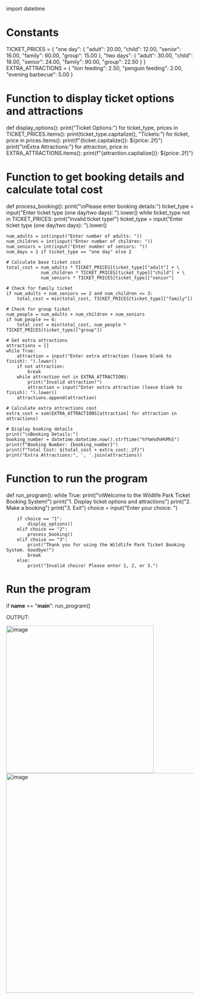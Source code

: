 import datetime

# Constants
TICKET_PRICES = {
    "one day": {
        "adult": 20.00,
        "child": 12.00,
        "senior": 16.00,
        "family": 60.00,
        "group": 15.00
    },
    "two days": {
        "adult": 30.00,
        "child": 18.00,
        "senior": 24.00,
        "family": 90.00,
        "group": 22.50
    }
}
EXTRA_ATTRACTIONS = {
    "lion feeding": 2.50,
    "penguin feeding": 2.00,
    "evening barbecue": 5.00
}

# Function to display ticket options and attractions
def display_options():
    print("Ticket Options:")
    for ticket_type, prices in TICKET_PRICES.items():
        print(ticket_type.capitalize(), "Tickets:")
        for ticket, price in prices.items():
            print(f"{ticket.capitalize()}: ${price:.2f}")
    print("\nExtra Attractions:")
    for attraction, price in EXTRA_ATTRACTIONS.items():
        print(f"{attraction.capitalize()}: ${price:.2f}")

# Function to get booking details and calculate total cost
def process_booking():
    print("\nPlease enter booking details:")
    ticket_type = input("Enter ticket type (one day/two days): ").lower()
    while ticket_type not in TICKET_PRICES:
        print("Invalid ticket type!")
        ticket_type = input("Enter ticket type (one day/two days): ").lower()
    
    num_adults = int(input("Enter number of adults: "))
    num_children = int(input("Enter number of children: "))
    num_seniors = int(input("Enter number of seniors: "))
    num_days = 1 if ticket_type == "one day" else 2
    
    # Calculate base ticket cost
    total_cost = num_adults * TICKET_PRICES[ticket_type]["adult"] + \
                 num_children * TICKET_PRICES[ticket_type]["child"] + \
                 num_seniors * TICKET_PRICES[ticket_type]["senior"]
    
    # Check for family ticket
    if num_adults + num_seniors == 2 and num_children <= 3:
        total_cost = min(total_cost, TICKET_PRICES[ticket_type]["family"])
    
    # Check for group ticket
    num_people = num_adults + num_children + num_seniors
    if num_people >= 6:
        total_cost = min(total_cost, num_people * TICKET_PRICES[ticket_type]["group"])
    
    # Get extra attractions
    attractions = []
    while True:
        attraction = input("Enter extra attraction (leave blank to finish): ").lower()
        if not attraction:
            break
        while attraction not in EXTRA_ATTRACTIONS:
            print("Invalid attraction!")
            attraction = input("Enter extra attraction (leave blank to finish): ").lower()
        attractions.append(attraction)
    
    # Calculate extra attractions cost
    extra_cost = sum(EXTRA_ATTRACTIONS[attraction] for attraction in attractions)
    
    # Display booking details
    print("\nBooking Details:")
    booking_number = datetime.datetime.now().strftime("%Y%m%d%H%M%S")
    print(f"Booking Number: {booking_number}")
    print(f"Total Cost: ${total_cost + extra_cost:.2f}")
    print("Extra Attractions:", ', '.join(attractions))

# Function to run the program
def run_program():
    while True:
        print("\nWelcome to the Wildlife Park Ticket Booking System!")
        print("1. Display ticket options and attractions")
        print("2. Make a booking")
        print("3. Exit")
        choice = input("Enter your choice: ")
        
        if choice == "1":
            display_options()
        elif choice == "2":
            process_booking()
        elif choice == "3":
            print("Thank you for using the Wildlife Park Ticket Booking System. Goodbye!")
            break
        else:
            print("Invalid choice! Please enter 1, 2, or 3.")

# Run the program
if __name__ == "__main__":
    run_program()


OUTPUT:

<img width="396" alt="image" src="https://github.com/UsmanMalik5667/Codind-week-6/assets/130907787/db717b5e-9822-4e90-a079-013c52fe03d4">
<img width="590" alt="image" src="https://github.com/UsmanMalik5667/Codind-week-6/assets/130907787/1915a750-abdc-48e9-8c81-c237f9dc1d9c">





